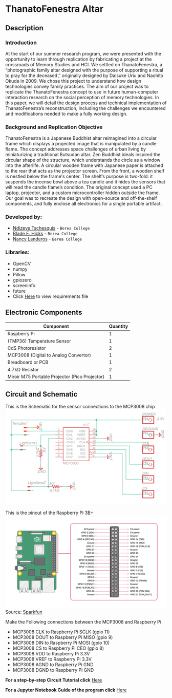# ThanatoFenestra Altar

## Description
### Introduction
At the start of our summer research program, we were presented with the opportunity to learn through replication by
fabricating a project at the crossroads of Memory Studies and HCI.
We settled on ThanatoFenestra, a “photographic family altar designed with the purpose of supporting a ritual to pray
for the deceased',' originally designed by Daisuke Uriu and Naohito Okude in 2009.
We chose this project to understand how design technologies convey family practices.
The aim of our project was to replicate the ThanatoFenestra concept to use in 
future human-computer interaction research on the social perception of memory technologies.
In this paper, we will detail the design process and technical implementation of ThanatoFenestra’s reconstruction,
including the challenges we encountered and modifications needed to make a fully working design.

### Background and Replication Objective
ThanatoFenestra is a Japanese Buddhist altar reimagined into a circular frame
which displays a projected image that is manipulated by a candle flame.
The concept addresses space challenges of urban living by miniaturizing a traditional Butsudan altar.
Zen Buddhist ideals inspired the circular shape of the structure,
which understands the circle as a window into the afterlife.
A circular wooden frame with Japanese paper is attached to the rear that acts as the projector screen.
From the front, a wooden shelf is nestled below the frame's center.
The shelf’s purpose is two-fold:
it suspends the incense bowl above a tea candle and it hides the sensors that will read the candle flame’s condition.
The original concept used a PC laptop, projector, and a custom microcontroller hidden outside the frame.
Our goal was to recreate the design with open-source and off-the-shelf components,
and fully enclose all electronics for a single portable artifact. 


### Developed by:
- [Ndizeye Tschesquis](https://github.com/cheskynd) - `Berea College`
- [Blade E. Hicks](https://github.com/BladeHicks) - `Berea College`
- [Nancy Landeros](https://github.com/nancylanderos) - `Berea College`

### Libraries:
- OpenCV
- numpy
- Pillow 
- gpiozero 
- screeninfo 
- future
- Click [Here](requirements.txt) to view requirements file 


## Electronic Components

| Component                                      | Quantity |
|------------------------------------------------|----------|
| Raspberry Pi                                   | 1        |
| (TMP36) Temperature Sensor                     | 1        |
| CdS Photoresistor                              | 2        |
| MCP3008 (Digital to Analog Convertor)          | 1        |
| Breadboard or PCB                              | 1        |
| 4.7kΩ Resistor                                 | 2        |
| Miroir M75 Portable Projector (Pico Projector) | 1        |


## Circuit and Schematic
This is the Schematic for the sensor connections to the MCP3008 chip
![Schematic](Schematic.png)

This is the pinout of the Raspberry Pi 3B+
![Raspberry Pi 3B+ Pinout](img.png)
Source: [Sparkfun](https://learn.sparkfun.com/tutorials/introduction-to-the-raspberry-pi-gpio-and-physical-computing/gpio-pins-overview)

Make the Following connections between the MCP3008 and Raspberry Pi
- MCP3008 CLK to Raspberry Pi SCLK (gpio 11)
- MCP3008 DOUT to Raspberry Pi MISO (gpio 9)
- MCP3008 DIN to Raspberry Pi MOSI (gpio 10)
- MCP3008 CS to Raspberry Pi CEO (gpio 8)
- MCP3008 VDD to Raspberry Pi 3.3V
- MCP3008 VREF to Raspberry Pi 3.3V
- MCP3008 AGND to Raspberry Pi GND
- MCP3008 DGND to Raspberry Pi GND

**For a step-by-step Circuit Tutorial click** [Here](https://docs.google.com/presentation/d/19ZnFAh5yts9XgJ08IMe_UG5gRqYu8efAYSAV-OgQSvA/edit?usp=sharing)


**For a Jupyter Notebook Guide of the program click** [Here](ThanatoFenestra.ipynb)